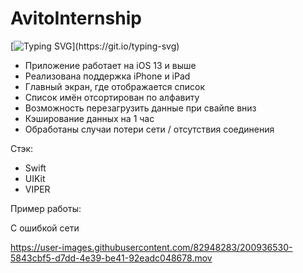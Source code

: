 # AvitoInternship

[![Typing SVG](https://readme-typing-svg.herokuapp.com?color=%2336BCF7&lines=Реализовано+следующее:)](https://git.io/typing-svg)

* Приложение работает на iOS 13 и выше
* Реализована поддержка iPhone и iPad
* Главный экран, где отображается список
* Список имён отсортирован по алфавиту
* Возможность перезагрузить данные при свайпе вниз
* Кэширование данных на 1 час
* Обработаны случаи потери сети / отсутствия соединения

Стэк:
* Swift
* UIKit
* VIPER

Пример работы:

С ошибкой сети





https://user-images.githubusercontent.com/82948283/200936530-5843cbf5-d7dd-4e39-be41-92eadc048678.mov

